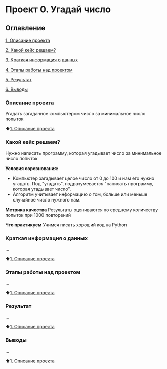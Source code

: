 # Проект 0. Угадай число

## Оглавление
[1. Описание проекта](https://github.com/GalinaShekhovtsova/data_analyst/blob/main/project_0/readme.md#Описание-проекта)

[2. Какой кейс решаем?](https://github.com/GalinaShekhovtsova/data_analyst/blob/main/project_0/readme.md#Какой_кейс_решаем)

[3. Краткая информация о данных](https://github.com/GalinaShekhovtsova/data_analyst/blob/main/project_0/readme.md#Краткая_информация_о_данных)

[4. Этапы работы над проектом](https://github.com/GalinaShekhovtsova/data_analyst/blob/main/project_0/readme.md#Этапы_работы_над_проектом)

[5. Результат](https://github.com/GalinaShekhovtsova/data_analyst/blob/main/project_0/readme.md#Результат)

[6. Выводы](https://github.com/GalinaShekhovtsova/data_analyst/blob/main/project_0/readme.md#Выводы)



### Описание проекта
Угадать загаданное компьютером число за минимальное число попыток

:arrow_up:[1. Описание проекта](https://github.com/GalinaShekhovtsova/data_analyst/blob/main/project_0/readme.md#Оглавление)


### Какой кейс решаем?
Нужно написать программу, которая угадывает число за минимальное число попыток


**Условия соревнования:**
- Компьютер загадывает целое число от 0 до 100 и нам его нужно угадать. Под "угадать", подразумевается "написать программу, которая угадывает число".
- Алгоритм учитывает информацию о том, больше или меньше случайное число нужного нам.

**Метрика качества**
Результаты оцениваются по среднему количеству попыток при 1000 повторений

**Что практикуем**
Учимся писать хороший код на Python


### Краткая информация о данных
...

:arrow_up:[1. Описание проекта](https://github.com/GalinaShekhovtsova/data_analyst/blob/main/project_0/readme.md#Оглавление)

### Этапы работы над проектом
...

:arrow_up:[1. Описание проекта](https://github.com/GalinaShekhovtsova/data_analyst/blob/main/project_0/readme.md#Оглавление)

### Результат
...

:arrow_up:[1. Описание проекта](https://github.com/GalinaShekhovtsova/data_analyst/blob/main/project_0/readme.md#Оглавление)


### Выводы
...

:arrow_up:[1. Описание проекта](https://github.com/GalinaShekhovtsova/data_analyst/blob/main/project_0/readme.md#Оглавление)


